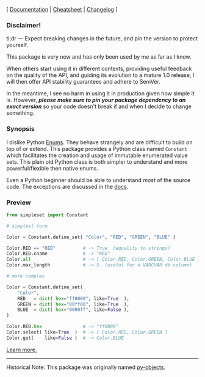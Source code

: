 \[ [Documentation](https://simpleset.readthedocs.io/en/latest/) | [Cheatsheet](https://simpleset.readthedocs.io/en/latest/cheatsheet/) | [Changelog](https://github.com/odigity/simpleset/blob/master/CHANGELOG.md) \]

### Disclaimer!

tl;dr — Expect breaking changes in the future, and pin the version to protect yourself.

This package is very new and has only been used by me as far as I know.

When others start using it in different contexts, providing useful feedback on the quality of the API, and guiding its evolution to a mature 1.0 release, I will then offer API stability guarantees and adhere to SemVer.

In the meantime, I see no harm in using it in production given how simple it is.  However, _**please make sure to pin your package dependency to an exact version**_ so your code doesn't break if and when I decide to change something.

### Synopsis

I dislike Python [Enums](https://docs.python.org/3/library/enum.html).  They behave strangely and are difficult to build on top of or extend.  This package provides a Python class named `Constant` which facilitates the creation and usage of immutable enumerated value sets.  This plain old Python class is both simpler to understand and more powerful/flexible then native enums.

Even a Python beginner should be able to understand *most* of the source code.  The exceptions are discussed in the [docs](https://simpleset.readthedocs.io/en/latest/internals/).

### Preview

```python
from simpleset import Constant

# simplest form

Color = Constant.define_set( "Color", "RED", "GREEN", "BLUE" )

Color.RED == "RED"          # -> True  (equality to strings)
Color.RED.cname             # -> "RED"
Color.all                   # -> [ Color.RED, Color.GREEN, Color.BLUE ]
Color.max_length            # -> 5  (useful for a VARCHAR db column)

# more complex

Color = Constant.define_set(
    "Color",
    RED   = dict( hex="ff0000", like=True  ),
    GREEN = dict( hex="00ff00", like=True  ),
    BLUE  = dict( hex="0000ff", like=False ),
)

Color.RED.hex               # -> "ff0000"
Color.select( like=True  )  # -> [ Color.RED, Color.GREEN ]
Color.get(    like=False )  # -> Color.BLUE
```

[Learn more.](https://simpleset.readthedocs.io/en/latest/)

---

Historical Note:  This package was originally named [py-objects](https://pypi.org/projects/py-objects/).
